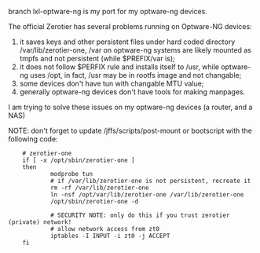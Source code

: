 branch lxl-optware-ng is my port for my optware-ng devices.

The official Zerotier has several problems running on Optware-NG devices:
1. it saves keys and other persistent files under hard coded directory
   /var/lib/zerotier-one, /var on optware-ng systems are likely mounted
   as tmpfs and not persistent (while $PREFIX/var is);
2. it does not follow $PERFIX rule and installs itself to /usr, while 
   optware-ng uses /opt, in fact, /usr may be in rootfs image and not
   changable;
3. some devices don't have tun with changable MTU value;
4. generally optware-ng devices don't have tools for making manpages.

I am trying to solve these issues on my optware-ng devices (a router, and
   a NAS)

NOTE: don't forget to update /jffs/scripts/post-mount or bootscript 
      with the following code:

        # zerotier-one
        if [ -x /opt/sbin/zerotier-one ]
        then
                modprobe tun
                # if /var/lib/zerotier-one is not persistent, recreate it
                rm -rf /var/lib/zerotier-one
                ln -nsf /opt/var/lib/zerotier-one /var/lib/zerotier-one
                /opt/sbin/zerotier-one -d

                # SECURITY NOTE: only do this if you trust zerotier (private) network!
                # allow network access from zt0
                iptables -I INPUT -i zt0 -j ACCEPT
        fi

